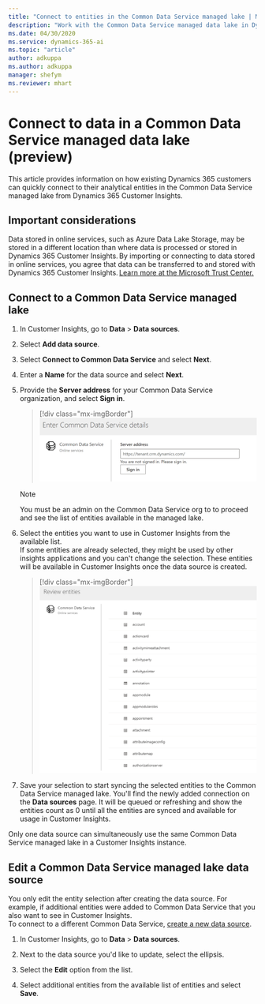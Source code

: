 ```yaml
---
title: "Connect to entities in the Common Data Service managed lake | Microsoft Docs"
description: "Work with the Common Data Service managed data lake in Dynamics 365 Customer Insights."
ms.date: 04/30/2020
ms.service: dynamics-365-ai
ms.topic: "article"
author: adkuppa
ms.author: adkuppa
manager: shefym
ms.reviewer: mhart
---
```


# Connect to data in a Common Data Service managed data lake (preview)

This article provides information on how existing Dynamics 365 customers can quickly connect to their analytical entities in the Common Data Service managed lake from Dynamics 365 Customer Insights.

## Important considerations

Data stored in online services, such as Azure Data Lake Storage, may be stored in a different location than where data is processed or stored in Dynamics 365 Customer Insights. By importing or connecting to data stored in online services, you agree that data can be transferred to and stored with Dynamics 365 Customer Insights. [Learn more at the Microsoft Trust Center.](https://www.microsoft.com/trust-center)

## Connect to a Common Data Service managed lake

1. In Customer Insights, go to **Data** > **Data sources**.

2. Select **Add data source**.

3. Select **Connect to Common Data Service** and select **Next**.

4. Enter a **Name** for the data source and select **Next**.

5. Provide the **Server address** for your Common Data Service organization, and select **Sign in**.

   > [!div class="mx-imgBorder"]
   > ![Dialog box to enter Common Data Service server address](media/enter-CDS-org-details.png)

   > [!NOTE]
   > You must be an admin on the Common Data Service org to to proceed and see the list of entities available in the managed lake.

6. Select the entities you want to use in Customer Insights from the available list.    
   If some entities are already selected, they might be used by other insights applications and you can't change the selection. These entities will be available in Customer Insights once the data source is created.

   > [!div class="mx-imgBorder"]
   > ![Dialog box showing a list of entities in the Common Data Service org](media/select-analytical-entities.png)

7. Save your selection to start syncing the selected entities to the Common Data Service managed lake. You'll find the newly added connection on the **Data sources** page. It will be queued or refreshing and show the entities count as 0 until all the entities are synced and available for usage in Customer Insights.

Only one data source can simultaneously use the same Common Data Service managed lake in a Customer Insights instance.

## Edit a Common Data Service managed lake data source

You only edit the entity selection after creating the data source. For example, if additional entities were added to Common Data Service that you also want to see in Customer Insights.    
To connect to a different Common Data Service, [create a new data source](#connect-to-a-common-data-service-managed-lake).

1. In Customer Insights, go to **Data** > **Data sources**.

2. Next to the data source you'd like to update, select the ellipsis.

3. Select the **Edit** option from the list.

4. Select additional entities from the available list of entities and select **Save**.
